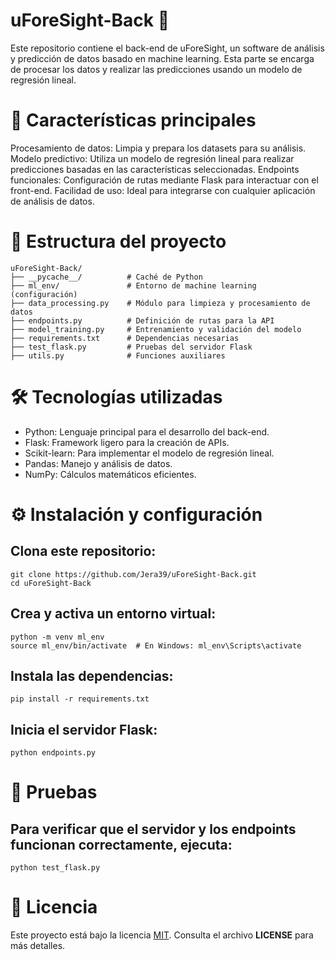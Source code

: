 # uForeSight-Back 🎯

Este repositorio contiene el back-end de uForeSight, un software de análisis y predicción de datos basado en machine learning. Esta parte se encarga de procesar los datos y realizar las predicciones usando un modelo de regresión lineal.


# 🚀 Características principales

Procesamiento de datos: Limpia y prepara los datasets para su análisis.
Modelo predictivo: Utiliza un modelo de regresión lineal para realizar predicciones basadas en las características seleccionadas.
Endpoints funcionales: Configuración de rutas mediante Flask para interactuar con el front-end.
Facilidad de uso: Ideal para integrarse con cualquier aplicación de análisis de datos.


# 📂 Estructura del proyecto
```
uForeSight-Back/
├── __pycache__/          # Caché de Python
├── ml_env/               # Entorno de machine learning (configuración)
├── data_processing.py    # Módulo para limpieza y procesamiento de datos
├── endpoints.py          # Definición de rutas para la API
├── model_training.py     # Entrenamiento y validación del modelo
├── requirements.txt      # Dependencias necesarias
├── test_flask.py         # Pruebas del servidor Flask
├── utils.py              # Funciones auxiliares
```

# 🛠️ Tecnologías utilizadas

- Python: Lenguaje principal para el desarrollo del back-end.
- Flask: Framework ligero para la creación de APIs.
- Scikit-learn: Para implementar el modelo de regresión lineal.
- Pandas: Manejo y análisis de datos.
- NumPy: Cálculos matemáticos eficientes.


# ⚙️ Instalación y configuración

## Clona este repositorio:
```
git clone https://github.com/Jera39/uForeSight-Back.git
cd uForeSight-Back
```
## Crea y activa un entorno virtual:
```
python -m venv ml_env
source ml_env/bin/activate  # En Windows: ml_env\Scripts\activate
```
## Instala las dependencias:
```
pip install -r requirements.txt
```
## Inicia el servidor Flask:
```
python endpoints.py
```

# 🧪 Pruebas

## Para verificar que el servidor y los endpoints funcionan correctamente, ejecuta:
```
python test_flask.py
```

# 📜 Licencia

Este proyecto está bajo la licencia [MIT](LICENSE). Consulta el archivo **LICENSE** para más detalles.
